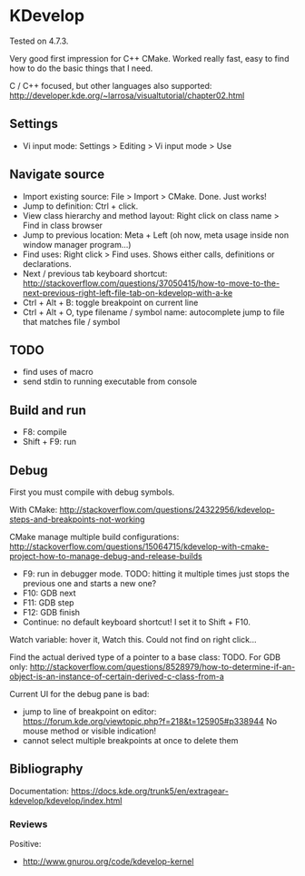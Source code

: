 # KDevelop

Tested on 4.7.3.

Very good first impression for C++ CMake. Worked really fast, easy to find how to do the basic things that I need.

C / C++ focused, but other languages also supported: <http://developer.kde.org/~larrosa/visualtutorial/chapter02.html>

## Settings

- Vi input mode: Settings > Editing > Vi input mode > Use

## Navigate source

- Import existing source: File > Import > CMake. Done. Just works!
- Jump to definition: Ctrl + click.
- View class hierarchy and method layout: Right click on class name > Find in class browser
- Jump to previous location: Meta + Left (oh now, meta usage inside non window manager program...)
- Find uses: Right click > Find uses. Shows either calls, definitions or declarations.
- Next / previous tab keyboard shortcut: http://stackoverflow.com/questions/37050415/how-to-move-to-the-next-previous-right-left-file-tab-on-kdevelop-with-a-ke
- Ctrl + Alt + B: toggle breakpoint on current line
- Ctrl + Alt + O, type filename / symbol name: autocomplete jump to file that matches file / symbol

## TODO

- find uses of macro
- send stdin to running executable from console

## Build and run

- F8: compile
- Shift + F9: run

## Debug

First you must compile with debug symbols.

With CMake: <http://stackoverflow.com/questions/24322956/kdevelop-steps-and-breakpoints-not-working>

CMake manage multiple build configurations: <http://stackoverflow.com/questions/15064715/kdevelop-with-cmake-project-how-to-manage-debug-and-release-builds>

- F9: run in debugger mode. TODO: hitting it multiple times just stops the previous one and starts a new one?
- F10: GDB next
- F11: GDB step
- F12: GDB finish
- Continue: no default keyboard shortcut! I set it to Shift + F10.

Watch variable: hover it, Watch this. Could not find on right click...

Find the actual derived type of a pointer to a base class: TODO. For GDB only: <http://stackoverflow.com/questions/8528979/how-to-determine-if-an-object-is-an-instance-of-certain-derived-c-class-from-a>

Current UI for the debug pane is bad:

- jump to line of breakpoint on editor: <https://forum.kde.org/viewtopic.php?f=218&t=125905#p338944> No mouse method or visible indication!
- cannot select multiple breakpoints at once to delete them

## Bibliography

Documentation: https://docs.kde.org/trunk5/en/extragear-kdevelop/kdevelop/index.html

### Reviews

Positive:

- <http://www.gnurou.org/code/kdevelop-kernel>
